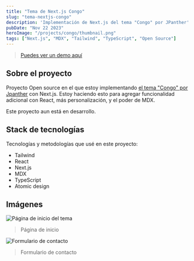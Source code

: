 ```yaml
---
title: "Tema de Next.js Congo"
slug: "tema-nextjs-congo"
description: 'Implementación de Next.js del tema "Congo" por JPanther'
pubDate: "Nov 22 2023"
heroImage: "/projects/congo/thumbnail.png"
tags: ["Next.js", "MDX", "Tailwind", "TypeScript", "Open Source"]
---
```


> [Puedes ver un demo aquí](https://next-theme-congo.vercel.app/)

## Sobre el proyecto

Proyecto Open source en el que estoy implementando [el tema "Congo" por Jpanther](https://github.com/jpanther/congo) con Next.js. Estoy haciendo esto para agregar funcionalidad adicional con React, más personalización, y el poder de MDX. 

Este proyecto aun está en desarrollo.

## Stack de tecnologías

Tecnologías y metodologías que usé en este proyecto:

- Tailwind
- React
- Next.js
- MDX
- TypeScript
- Atomic design

## Imágenes

![Página de inicio del tema](/projects/congo/congo-home.png)

> Página de inicio

![Formulario de contacto](/projects/congo/congo-contacto.png)

> Formulario de contacto